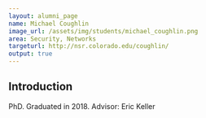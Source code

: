 ```yaml
---
layout: alumni_page
name: Michael Coughlin
image_url: /assets/img/students/michael_coughlin.png
area: Security, Networks
targeturl: http://nsr.colorado.edu/coughlin/
output: true
---
```


## Introduction

PhD. Graduated in 2018. 
Advisor: Eric Keller
